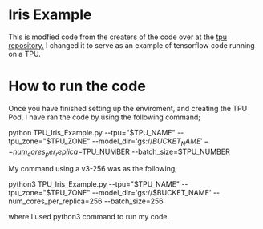 # Iris Example

This is modfied code from the creaters of the code over at the [tpu repository.](https://github.com/tensorflow/tpu/tree/master/models/samples/core/get_started) I changed it to serve as an example of tensorflow code running on a TPU.

# How to run the code

Once you have finished setting up the enviroment, and creating the TPU Pod, I have ran the code by using the following command;

python TPU_Iris_Example.py --tpu="$TPU_NAME" --tpu_zone="$TPU_ZONE" --model_dir='gs://$BUCKET_NAME' --num_cores_per_replica=$TPU_NUMBER --batch_size=$TPU_NUMBER

My command using a v3-256 was as the following;

python3 TPU_Iris_Example.py --tpu="$TPU_NAME" --tpu_zone="$TPU_ZONE" --model_dir='gs://$BUCKET_NAME' --num_cores_per_replica=256 --batch_size=256

where I used python3 command to run my code. 

